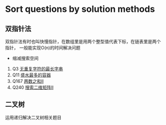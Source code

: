 # Sort questions by solution methods
## 双指针法
双指针法有时也叫快慢指针，在数组里是用两个整型值代表下标，在链表里是两个指针，
一般能实现O(n)的时间解决问题
* 缩减搜索空间 

1. Q3 [无重复字符的最长字串](https://leetcode-cn.com/problems/longest-substring-without-repeating-characters/) 
2. Q11 [盛水最多的容器](https://leetcode-cn.com/problems/container-with-most-water/)
3. Q167 [两数之和II](https://leetcode-cn.com/problems/two-sum-ii-input-array-is-sorted/)
4. Q240 [搜索二维矩阵II](https://leetcode-cn.com/problems/search-a-2d-matrix-ii/)

## 二叉树
运用递归解决二叉树相关题目
